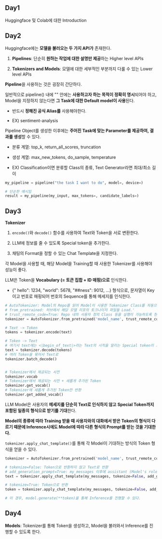## Day1

Huggingface 및 Colab에 대한 Introduction

## Day2

Huggingface에는 **모델을 불러오는 두 가지 API가** 존재한다.

1. **Pipelines**: 단순히 **원하는 작업에 대한 설명만 제공**하는 Higher level APIs

2. **Tokenizers and Models**: 모델에 대한 세부적인 부분까지 다룰 수 있는 Lower level APIs


**Pipeline**을 사용하는 것은 굉장히 간단하다.

일반적으로 pipeline() 내에 "" 안에는 **사용하고자 하는 목적이 정확히 명시**되어야 하고, Model을 지정하지 않는다면 **그 Task에 대한 Default model이 사용**된다.

- 반드시 **정해진 공식 Alias를** 사용해야한다.

- EX) sentiment-analysis

Pipeline Object를 생성한 이후에는 **주어진 Task에 맞는 Parameter를 제공하여, 결과를 생성**할 수 있다.

- 분류 계열: top_k, return_all_scores, truncation

- 생성 계열: max_new_tokens, do_sample, temperature

- EX) Classification이면 분류할 Class의 종류, Text Generator라면 최대/최소 길이 

```python
my_pipeline = pipeline("the task I want to do", model=, device=)

# 단순한 예시임
result = my_pipeline(my_input, max_tokens=, candidate_labels=)
```

## Day3

**Tokenizer**

1. `encode()`와 `decode()` 함수를 사용하여 Text와 Token을 서로 변환한다.

2.  LLM에 정보를 줄 수 있도록 Special token을 추가한다.

3.  채팅의 Format을 정할 수 있는 Chat Template을 지정한다.

각 Model을 사용할 때, 해당 Model을 Training할 때 사용한 Tokenizer를 사용해야 성능이 좋다.

LLM은 Token을 **Vocabulary (= 토큰 집합 + ID 매핑)으로** 인식한다.

- {" hello": 1234, "world": 5678, "##ness": 9012, ...} 형식으로, 문자열이 Key이고 번호로 매핑되어 번호의 Sequence를 통해 메세지를 인식한다.


```python
# AutoTokenizer: Model의 Repo를 읽어 Model이 사용한 Tokenizer Class를 자동으로 불러온다.
# from_pretrained: 허브에서 해당 모델 리포의 토크나이저 파일들 Load.'
# trust_remote_code=True: Repo 내의 사용자 정의 Class 등을 실행이 가능하도록 한다.
tokenizer = AutoTokenizer.from_pretrained('model_name', trust_remote_code=True)

# Text -> Token
tokens = tokenizer.encode(text)

# Token -> Text
# 여기서 text에는 <|begin_of_text|>라는 Text의 시작을 알리는 Special token이 포함된다.
text = tokenizer.decode(tokens)
# 여러 Token을 묶어서 Text로 
tokenizer.batch_decode()


# Tokenizer에서 제공되는 사전 
tokenizer.vocab
# Tokenizer에서 제공되는 사전 + 새롭게 추가된 Token
tokenizer.get_vocab()
# Tokenizer에 새롭게 추가된 Token만 반환
tokenizer.get_added_vocab()
```

LLM Model은 사용자의 **메세지를 단순히 Text로 인식하지 않고** **Special Token까지 포함된 일종의 형식으로 받기를 기대**한다.

**Model의 종류에 따라 Training 받을 때 사용자와의 대화에서 받은 Token의 형식이 다르기 때문에 Inference시에도 Model에 따라 다른 형식의 Prompt를 받는 것을 기대한다.**

`tokenizer.apply_chat_template()`를 통해 각 Model이 기대하는 방식의 Token 형식을 얻을 수 있다.

```python
tokenizer = AutoTokenizer.from_pretrained('model_name', trust_remote_code=True)

# tokenize=False: Token으로 반환하지 않고 Text로 반환
# add_generation_prompt=True: my_messages 이후에 assistant (Model's role) 부분이라는 표시를 넣어 이 부분부터 Message를 생성하라고 지
text = tokenizer.apply_chat_template(my_messages, tokenize=False, add_generation_prompt=True)

# tokenize=True: Token으로 반환
token = tokenizer.apply_chat_template(my_messages, tokenize=False, add_generation_prompt=True)

# 이 경우, model.generate(**token)을 통해 Inference를 진행할 수 있다. 
```

## Day4

**Models**: Tokenizer를 통해 Token을 생성하고, Model을 불러와서 Inference를 진행할 수 있도록 한다.
